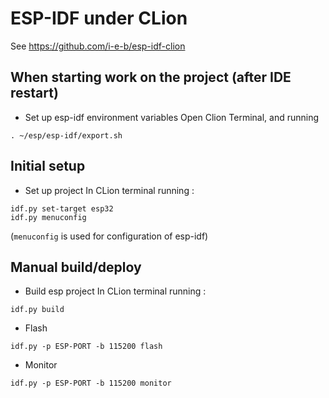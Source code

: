 ESP-IDF under CLion
===================

See https://github.com/i-e-b/esp-idf-clion

When starting work on the project (after IDE restart)
-----------------------------------------------------

- Set up esp-idf environment variables Open Clion Terminal, and running
```
. ~/esp/esp-idf/export.sh
```

Initial setup
-------------

- Set up project In CLion terminal running :
```
idf.py set-target esp32
idf.py menuconfig
```

(`menuconfig` is used for configuration of esp-idf)

Manual build/deploy
-------------------

- Build esp project In CLion terminal running :
```
idf.py build
```

- Flash
```
idf.py -p ESP-PORT -b 115200 flash
```

- Monitor
```
idf.py -p ESP-PORT -b 115200 monitor  
```

